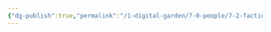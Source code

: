 ```yaml
---
{"dg-publish":true,"permalink":"/1-digital-garden/7-0-people/7-2-factions/7-3-hogwarts-faculty/"}
---
```


